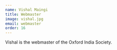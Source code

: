 ```yaml
---
name: Vishal Maingi
title: Webmaster
image: vishal.jpg
email: webmaster
order: 16
---
```


Vishal is the webmaster of the Oxford India Society.

